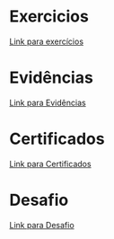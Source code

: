# Exercicios

[Link para exercícios](https://github.com/WendeldsCoelho/Programa-De-Bolsas-Compass-Uol/tree/main/Sprint_8/Exercicios)

# Evidências

[Link para Evidências](https://github.com/WendeldsCoelho/Programa-De-Bolsas-Compass-Uol/tree/main/Sprint_8/Evid%C3%AAncias)

# Certificados

[Link para Certificados](https://github.com/WendeldsCoelho/Programa-De-Bolsas-Compass-Uol/tree/main/Sprint_8/Certificados)

# Desafio

[Link para Desafio](https://github.com/WendeldsCoelho/Programa-De-Bolsas-Compass-Uol/tree/main/Sprint_8/Desafio)
